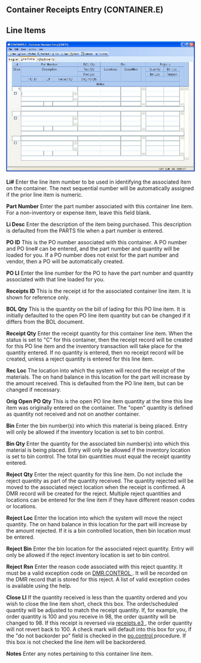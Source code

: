 ##  Container Receipts Entry (CONTAINER.E)

<PageHeader />

##  Line Items

![](./CONTAINER-E-2.jpg)

**Li#** Enter the line item number to be used in identifying the associated
item on the container. The next sequential number will be automatically
assigned if the prior line item is numeric.  
  
**Part Number** Enter the part number associated with this container line
item. For a non-inventory or expense item, leave this field blank.  
  
**Li Desc** Enter the description of the item being purchased. This
description is defaulted from the PARTS file when a part number is entered.  
  
**PO ID** This is the PO number associated with this container. A PO number
and PO line# can be entered, and the part number and quantity will be loaded
for you. If a PO number does not exist for the part number and vendor, then a
PO will be automatically created.  
  
**PO LI** Enter the line number for the PO to have the part number and
quantity associated with that line loaded for you.  
  
**Receipts ID** This is the receipt id for the associated container line item.
It is shown for reference only.  
  
**BOL Qty** This is the quantity on the bill of lading for this PO line item.
It is initially defaulted to the open PO line item quantity but can be changed
if it differs from the BOL document.  
  
**Receipt Qty** Enter the receipt quantity for this container line item. When
the status is set to "C" for this container, then the receipt record will be
created for this PO line item and the inventory transaction will take place
for the quantity entered. If no quantity is entered, then no receipt record
will be created, unless a reject quantity is entered for this line item.  
  
**Rec Loc** The location into which the system will record the receipt of the
materials. The on hand balance in this location for the part will increase by
the amount received. This is defaulted from the PO line item, but can be
changed if necessary.  
  
**Orig Open PO Qty** This is the open PO line item quantity at the time this
line item was originally entered on the container. The "open" quantity is
defined as quantity not received and not on another container.  
  
**Bin** Enter the bin number(s) into which this material is being placed.
Entry will only be allowed if the inventory location is set to bin control.  
  
**Bin Qty** Enter the quantity for the associated bin number(s) into which
this material is being placed. Entry will only be allowed if the inventory
location is set to bin control. The total bin quantities must equal the
receipt quantity entered.  
  
**Reject Qty** Enter the reject quantity for this line item. Do not include
the reject quantity as part of the quantity received. The quantity rejected
will be moved to the associated reject location when the receipt is confirmed.
A DMR record will be created for the reject. Multiple reject quantities and
locations can be entered for the line item if they have different reason codes
or locations.  
  
**Reject Loc** Enter the location into which the system will move the reject
quantity. The on hand balance in this location for the part will increase by
the amount rejected. If it is a bin controlled location, then bin location
must be entered.  
  
**Reject Bin** Enter the bin location for the associated reject quantity.
Entry will only be allowed if the reject inventory location is set to bin
control.  
  
**Reject Rsn** Enter the reason code associated with this reject quantity. It must be a valid exception code on [ DMR.CONTROL ](../../../../../../../../../../rover/AP-OVERVIEW/AP-REPORT/VENDOR-Q/VENDOR-Q-9/DMR-CONTROL) . It will be recorded on the DMR record that is stored for this reject. A list of valid exception codes is available using the help.   
  
**Close LI** If the quantity received is less than the quantity ordered and you wish to close the line item short, check this box. The order/scheduled quantity will be adjusted to match the receipt quantity. If, for example, the order quantity is 100 and you receive in 98, the order quantity will be changed to 98. If this receipt is reversed via [ receipts.e3 ](receipts-e3/README.md) , the order quantity will not revert back to 100. A check mark will default into this box for you, if the "do not backorder po" field is checked in the [ po.control ](../../../../../../../../../../rover/AP-OVERVIEW/AP-ENTRY/AP-E/AP-E-1/CURRENCY-CONTROL/PO-E/PO-E-1/po-control) procedure. If this box is not checked the line item will be backordered.   
  
**Notes** Enter any notes pertaining to this container line item.  
  
  
<badge text= "Version 8.10.57" vertical="middle" />

<PageFooter />